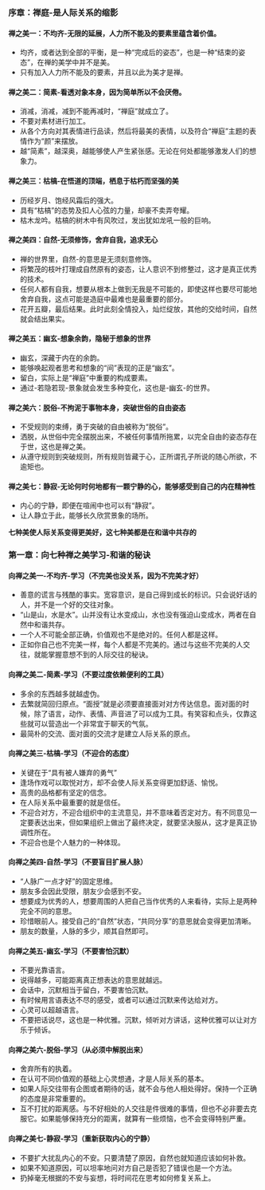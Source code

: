 ### 序章：禅庭-是人际关系的缩影
#### 禅之美一：不均齐-无限的延展，人力所不能及的要素里蕴含着价值。
- 均齐，或者达到全部的平衡，是一种“完成后的姿态”，也是一种“结束的姿态”，在禅的美学中并不是美。
- 只有加入人力所不能及的要素，并且以此为美才是禅。
#### 禅之美二：简素-看透对象本身，因为简单所以不会厌倦。
- 消减，消减，减到不能再减时，“禅庭”就成立了。
- 不要对素材进行加工。
- 从各个方向对其表情进行品读，然后将最美的表情，以及符合“禅庭”主题的表情作为“颜”来摆放。
- 越“简素”，越深奥，越能够使人产生紧张感。无论在何处都能够激发人们的想象力。
#### 禅之美三：枯槁-在悟道的顶端，栖息于枯朽而坚强的美
- 历经岁月、饱经风霜后的强大。
- 具有“枯槁”的态势及扣人心弦的力量，却豪不卖弄夸耀。
- 枯木龙吟。枯槁的树木中有风吹过，发出犹如龙吼一般的巨响。
#### 禅之美四：自然-无须修饰，舍弃自我，追求无心
- 禅的世界里，自然-的意思是无须刻意修饰。
- 将繁茂的枝叶打理成自然原有的姿态，让人意识不到修整过，这才是真正优秀的技术。
- 任何人都有自我，想要从根本上做到无我是不可能的，即使这样也要尽可能地舍弃自我，这点可能是造庭中最难也是最重要的部分。
- 花开五瓣，最后结果。此时此刻全情投入，灿烂绽放，其他的交给时间，自然就会结出果实。
#### 禅之美五：幽玄-想象余韵，隐秘于想象的世界
- 幽玄，深藏于内在的余韵。
- 能够唤起观者思考和想象的“间”表现的正是“幽玄”。
- 留白，实际上是“禅庭”中重要的构成要素。
- 通过-若隐若现-景象就会发生多种变化，这也是-幽玄-的世界。
#### 禅之美六：脱俗-不拘泥于事物本身，突破世俗的自由姿态
- 不受规则的束缚，勇于突破的自由被称为“脱俗”。
- 洒脱，从世俗中完全摆脱出来，不被任何事情所拖累，以完全自由的姿态存在于世，这也是禅之美。
- 从遵守规则到突破规则，所有规则皆藏于心，正所谓孔子所说的随心所欲，不逾矩也。
#### 禅之美七：静寂-无论何时何地都有一颗宁静的心，能够感受到自己的内在精神性
- 内心的宁静，即便在喧闹中也可以有“静寂”。
- 让人静立于此，能够长久欣赏景象的场所。

**七种美使人际关系变得更美好，这七种美都是在和谐中共存的**

### 第一章：向七种禅之美学习-和谐的秘诀
#### 向禅之美一-不均齐-学习（不完美也没关系，因为不完美才好）
- 善意的谎言与残酷的事实。宽容意识，是自己得到成长的标识。只会说好话的人，并不是一个好的交往对象。
- “山是山，水是水”。山并没有让水变成山，水也没有强迫山变成水，两者在自然中和谐共存。
- 一个人不可能全部正确，价值观也不是绝对的。任何人都是这样。
- 正如你自己也不完美一样，每个人都是不完美的。通过与这些不完美的人交往，就能掌握意想不到的人际交往的秘诀。
#### 向禅之美二-简素-学习（不要过度依赖便利的工具）
- 多余的东西越多就越虚伪。
- 去繁就简回归原点。“面授”就是必须要直接面对对方传达信息。面对面的时候，除了语言，动作、表情、声音进了可以成为工具。有笑容和点头，仅靠这些就可以营造出一个非常宜于聊天的气氛。
- 最简朴的交流、面对面的交流才是建立人际关系的原点。
#### 向禅之美三-枯槁-学习（不迎合的态度）
- 关键在于“具有被人嫌弃的勇气”
- 逢场作戏可以取悦对方，却不会使人际关系变得更加舒适、愉悦。
- 高贵的品格都有坚定的信念。
- 在人际关系中最重要的就是信任。
- 不迎合对方，不迎合组织中的主流意见，并不意味着否定对方。有不同意见一定要表达出来，但如果组织上做出了最终决定，就要坚决服从，这才是真正协调性所在。
- 不迎合也是个人魅力的一种体现。
#### 向禅之美四-自然-学习（不要盲目扩展人脉）
- “人脉广一点才好”的固定思维。
- 朋友多会因此受限，朋友少会感到不安。
- 想要成为优秀的人，想要周围的人把自己当作优秀的人来看待，实际上是两种完全不同的意思。
- 珍惜眼前人。接受自己的“自然”状态，“共同分享”的意思就会变得更加清晰。
- 朋友的数量，人脉的多少，顺其自然即可。
#### 向禅之美五-幽玄-学习（不要害怕沉默）
- 不要光靠语言。
- 说得越多，可能距离真正想表达的意思就越远。
- 会话中，沉默相当于留白，不要害怕沉默。
- 有时候用言语表达不尽的感受，或者可以通过沉默来传达给对方。
- 心灵可以超越语言。
- 不要把话说尽，这也是一种优雅。沉默，倾听对方讲话，这种优雅可以让对方乐于倾诉。
#### 向禅之美六-脱俗-学习（从必须中解脱出来）
- 舍弃所有的执着。
- 在认可不同价值观的基础上心灵想通，才是人际关系的基本。
- 如果人际交往带有企图或者期待的话，就不会与他人相处得好。保持一个正确的态度是非常重要的。
- 互不打扰的距离感。与不好相处的人交往是件很难的事情，但也不必非要去克服它。如果能够保持充分的距离，就算有一些烦恼，也不会变得特别严重。
#### 向禅之美七-静寂-学习（重新获取内心的宁静）
- 不要扩大扰乱内心的不安。只要清楚了原因，自然也就知道应该如何补救。
- 如果不知道原因，可以坦率地问对方自己是否犯了错误也是一个方法。
- 扔掉毫无根据的不安与妄想，将时间花在思考如何修复关系上。